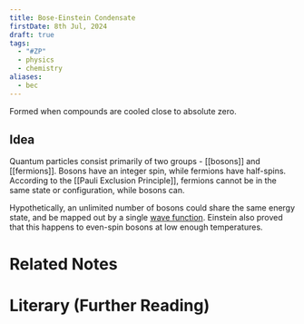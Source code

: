 ```yaml
---
title: Bose-Einstein Condensate
firstDate: 8th Jul, 2024
draft: true
tags:
  - "#ZP"
  - physics
  - chemistry
aliases:
  - bec
---
```

Formed when compounds are cooled close to absolute zero.

## Idea
Quantum particles consist primarily of two groups - [[bosons]] and [[fermions]]. Bosons have an integer spin, while fermions have half-spins. According to the [[Pauli Exclusion Principle]], fermions cannot be in the same state or configuration, while bosons can. 

Hypothetically, an unlimited number of bosons could share the same energy state, and be mapped out by a single [wave function](Quantum%20Mechanics). Einstein also proved that this happens to even-spin bosons at low enough temperatures.

# Related Notes


# Literary (Further Reading)
